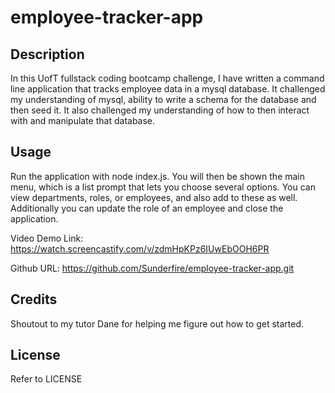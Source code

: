 # employee-tracker-app

## Description

In this UofT fullstack coding bootcamp challenge, I have written a command line application that tracks employee data in a mysql database.  It challenged my understanding of mysql, ability to write a schema for the database and then seed it.  It also challenged my understanding of how to then interact with and manipulate that database.  

## Usage

Run the application with node index.js.  You will then be shown the main menu, which is a list prompt that lets you choose several options.  You can view departments, roles, or employees, and also add to these as well.  Additionally you can update the role of an employee and close the application.  

Video Demo Link: https://watch.screencastify.com/v/zdmHpKPz6IUwEbOOH6PR

Github URL: https://github.com/Sunderfire/employee-tracker-app.git

## Credits

Shoutout to my tutor Dane for helping me figure out how to get started.

## License

Refer to LICENSE

